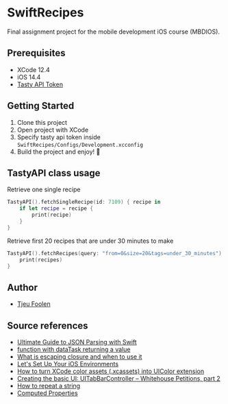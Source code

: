 # SwiftRecipes
Final assignment project for the mobile development iOS course (MBDIOS).

## Prerequisites
- XCode 12.4
- iOS 14.4
- [Tasty API Token](https://rapidapi.com/apidojo/api/tasty/endpoints)

## Getting Started
1. Clone this project
2. Open project with XCode
3. Specify tasty api token inside `SwiftRecipes/Configs/Development.xcconfig`
4. Build the project and enjoy! :tada:

## TastyAPI class usage
Retrieve one single recipe
```swift
TastyAPI().fetchSingleRecipe(id: 7109) { recipe in
    if let recipe = recipe {
        print(recipe)
    }
}
```

Retrieve first 20 recipes that are under 30 minutes to make
```swift
TastyAPI().fetchRecipes(query: "from=0&size=20&tags=under_30_minutes") { recipes in
    print(recipes)
}
```

## Author
- [Tjeu Foolen](https://github.com/tjeufoolen)

## Source references
- [Ultimate Guide to JSON Parsing with Swift](https://benscheirman.com/2017/06/swift-json/)
- [function with dataTask returning a value](https://stackoverflow.com/questions/40014830/function-with-datatask-returning-a-value)
- [What is escaping closure and when to use it](https://fluffy.es/what-is-escaping-closure/)
- [Let's Set Up Your iOS Environments](https://thoughtbot.com/blog/let-s-setup-your-ios-environments)
- [How to turn XCode color assets (.xcassets) into UIColor extension](https://medium.com/flawless-app-stories/how-to-turn-xcode-color-assets-xcassets-into-uicolor-extension-3dc28953d4d3)
- [Creating the basic UI: UITabBarController – Whitehouse Petitions, part 2](https://www.youtube.com/watch?v=7iuRj8YNAxM&feature=emb_logo)
- [How to repeat a string](https://www.hackingwithswift.com/example-code/strings/how-to-repeat-a-string)
- [Computed Properties](https://docs.swift.org/swift-book/LanguageGuide/Properties.html)